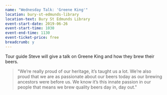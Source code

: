 ```yaml
---
name: "Wednesday Talk: 'Greene King'"
location: bury-st-edmunds-library
location-text: Bury St Edmunds Library
event-start-date: 2019-06-26
event-start-time: 1030
event-end-time: 1130
event-ticket-price: free
breadcrumb: y
---
```


Tour guide Steve will give a talk on Greene King and how they brew their beers.

> "We’re really proud of our heritage, it’s taught us a lot. We’re also proud that we are as passionate about our beers today as our brewing ancestors were before us. We know it’s this innate passion in our people that means we brew quality beers day in, day out."
